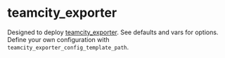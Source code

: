 # teamcity_exporter

Designed to deploy [teamcity_exporter](https://github.com/Guidewire/teamcity_exporter). See defaults and vars for options. Define your own configuration with `teamcity_exporter_config_template_path`.
